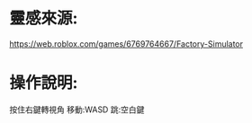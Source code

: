 # 靈感來源:
https://web.roblox.com/games/6769764667/Factory-Simulator

# 操作說明:
按住右鍵轉視角 
   移動:WASD
   跳:空白鍵